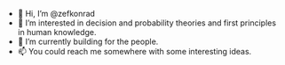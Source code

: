- 👋 Hi, I’m @zefkonrad
- 👀 I’m interested in decision and probability theories and first principles in human knowledge.
- 🌱 I’m currently building for the people.
- 📫 You could reach me somewhere with some interesting ideas.

<!---
zefkonrad/zefkonrad is a ✨ special ✨ repository because its `README.md` (this file) appears on your GitHub profile.
You can click the Preview link to take a look at your changes.
--->
